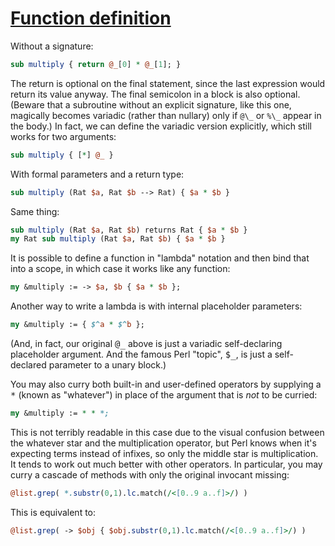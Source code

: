 [1]: http://rosettacode.org/wiki/Function_definition

# [Function definition][1]

Without a signature:

```perl
sub multiply { return @_[0] * @_[1]; }
```


The return is optional on the final statement, since the last expression would return its value anyway. The final semicolon in a block is also optional.
(Beware that a subroutine without an explicit signature, like this one, magically becomes variadic (rather than nullary) only if `@\_` or `%\_` appear in the body.) In fact, we can define the variadic version explicitly, which still works for two arguments:

```perl
sub multiply { [*] @_ }
```


With formal parameters and a return type:

```perl
sub multiply (Rat $a, Rat $b --> Rat) { $a * $b }
```


Same thing:

```perl
sub multiply (Rat $a, Rat $b) returns Rat { $a * $b }
my Rat sub multiply (Rat $a, Rat $b) { $a * $b }
```


It is possible to define a function in "lambda" notation and then bind that into a scope, in which case it works like any function:

```perl
my &multiply := -> $a, $b { $a * $b };
```


Another way to write a lambda is with internal placeholder parameters:

```perl
my &multiply := { $^a * $^b };
```


(And, in fact, our original <tt>@\_</tt> above is just a variadic self-declaring placeholder argument. And the famous Perl "topic", <tt>$\_</tt>, is just a self-declared parameter to a unary block.)



You may also curry both built-in and user-defined operators by supplying a <tt>\*</tt> (known as "whatever") in place of the argument that is *not* to be curried:

```perl
my &multiply := * * *;
```


This is not terribly readable in this case due to the visual confusion between the whatever star and the multiplication operator, but Perl knows when it's expecting terms instead of infixes, so only the middle star is multiplication.
It tends to work out much better with other operators. In particular, you may
curry a cascade of methods with only the original invocant missing:

```perl
@list.grep( *.substr(0,1).lc.match(/<[0..9 a..f]>/) )
```


This is equivalent to:

```perl
@list.grep( -> $obj { $obj.substr(0,1).lc.match(/<[0..9 a..f]>/) )
```